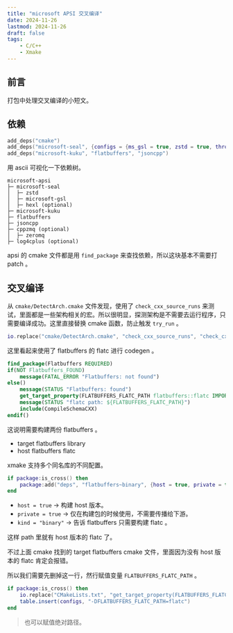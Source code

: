```yaml
---
title: "microsoft APSI 交叉编译"
date: 2024-11-26
lastmod: 2024-11-26
draft: false
tags:
    - C/C++
    - Xmake
---
```


## 前言

打包中处理交叉编译的小短文。

## 依赖

```lua
add_deps("cmake")
add_deps("microsoft-seal", {configs = {ms_gsl = true, zstd = true, throw_tran = false}})
add_deps("microsoft-kuku", "flatbuffers", "jsoncpp")
```

用 ascii 可视化一下依赖树。

```
microsoft-apsi
├─ microsoft-seal
│  ├─ zstd
│  ├─ microsoft-gsl
│  ├─ hexl (optional)
├─ microsoft-kuku
├─ flatbuffers
├─ jsoncpp
├─ cppzmq (optional)
│  ├─ zeromq
├─ log4cplus (optional)
```

apsi 的 cmake 文件都是用 `find_package` 来查找依赖，所以这块基本不需要打 patch 。

## 交叉编译

从 `cmake/DetectArch.cmake` 文件发现，使用了 `check_cxx_source_runs` 来测试，里面都是一些架构相关的宏。所以很明显，探测架构是不需要去运行程序，只需要编译成功。这里直接替换 cmake 函数，防止触发 `try_run` 。

```lua
io.replace("cmake/DetectArch.cmake", "check_cxx_source_runs", "check_cxx_source_compiles", {plain = true})
```

这里看起来使用了 flatbuffers 的 flatc 进行 codegen 。

```cmake
find_package(Flatbuffers REQUIRED)
if(NOT Flatbuffers_FOUND)
    message(FATAL_ERROR "Flatbuffers: not found")
else()
    message(STATUS "Flatbuffers: found")
    get_target_property(FLATBUFFERS_FLATC_PATH flatbuffers::flatc IMPORTED_LOCATION_RELEASE)
    message(STATUS "flatc path: ${FLATBUFFERS_FLATC_PATH}")
    include(CompileSchemaCXX)
endif()
```

这说明需要构建两份 flatbuffers 。

- target flatbuffers library
- host flatbuffers flatc

xmake 支持多个同名库的不同配置。

```lua
if package:is_cross() then
    package:add("deps", "flatbuffers~binary", {host = true, private = true, kind = "binary"})
end
```

- `host = true` -> 构建 host 版本。
- `private = true` -> 仅在构建包的时候使用，不需要传播给下游。
- `kind = "binary"` -> 告诉 flatbuffers 只需要构建 flatc 。

这样 path 里就有 host 版本的 flatc 了。

不过上面 cmake 找到的 target flatbuffers cmake 文件，里面因为没有 host 版本的 flatc 肯定会报错。

所以我们需要先删掉这一行，然行赋值变量 `FLATBUFFERS_FLATC_PATH` 。

```lua
if package:is_cross() then
    io.replace("CMakeLists.txt", "get_target_property(FLATBUFFERS_FLATC_PATH flatbuffers::flatc IMPORTED_LOCATION_RELEASE)", "", {plain = true})
    table.insert(configs, "-DFLATBUFFERS_FLATC_PATH=flatc")
end
```

> 也可以赋值绝对路径。
